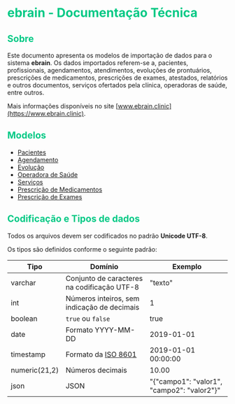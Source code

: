 # <span style="color: #00C985;">ebrain - Documentação Técnica</span>


## <span style="color: #00C985;">Sobre</span>

Este documento apresenta os modelos de importação de dados para o sistema **ebrain**. Os dados importados referem-se a, pacientes, profissionais, agendamentos, atendimentos, evoluções de prontuários, prescrições de medicamentos, prescrições de exames, atestados, relatórios e outros documentos, serviços ofertados pela clínica, operadoras de saúde, entre outros.

Mais informações disponíveis no site [www.ebrain.clinic](https://www.ebrain.clinic).

## <span style="color: #00C985;">Modelos</span>

- [Pacientes](documentacao/view_pessoa.md)
- [Agendamento](documentacao/view_agendamento.md)
- [Evolução](documentacao/view_evolucao.md)
- [Operadora de Saúde](documentacao/view_operadora_saude.md)
- [Serviços](documentacao/view_servicos.md)
- [Prescrição de Medicamentos](documentacao/view_prescricao_medicamento.md)
- [Prescrição de Exames](documentacao/view_exames.md)

## <span style="color: #00C985;">Codificação e Tipos de dados</span>

Todos os arquivos devem ser codificados no padrão **Unicode UTF-8**.

Os tipos são definidos conforme o seguinte padrão:

| Tipo                       | Domínio | Exemplo                                                           |
|----------------------------|-------- | ------------------------------------------------------------------|
| varchar                    | Conjunto de caracteres na codificação UTF-8        | "texto"                |
| int                        | Números inteiros, sem indicação de decimais   | 1                           |
| boolean                    | `true` ou `false` | true                                                 |
| date                       | Formato YYYY-MM-DD | 2019-01-01                                                     |
| timestamp                  | Formato da [ISO 8601](https://pt.wikipedia.org/wiki/ISO_8601) | 2019-01-01 00:00:00                                   |
| numeric(21,2)              | Números decimais | 10.00                                                    |
| json                       | JSON | "{"campo1": "valor1", "campo2": "valor2"}"                             |
